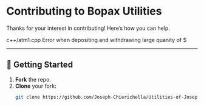 # Contributing to Bopax Utilities

Thanks for your interest in contributing! Here’s how you can help.

c++/atm1.cpp
Error when depositing and withdrawing large quanity of $



---

## 🚀 Getting Started

1. **Fork** the repo.
2. **Clone** your fork:
   ```bash
   git clone https://github.com/Joseph-Chierichella/Utilities-of-Joseph-Chierichella.git




